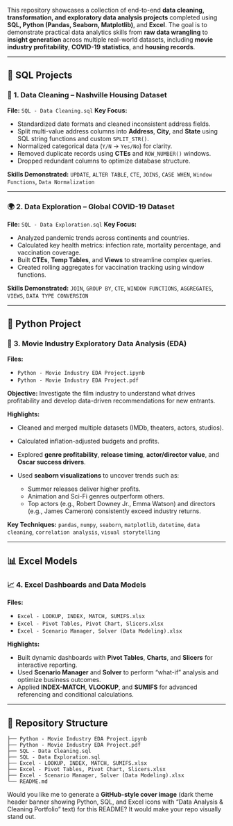 This repository showcases a collection of end-to-end **data cleaning, transformation, and exploratory data analysis projects** completed using **SQL, Python (Pandas, Seaborn, Matplotlib)**, and **Excel**.
The goal is to demonstrate practical data analytics skills from **raw data wrangling** to **insight generation** across multiple real-world datasets, including **movie industry profitability**, **COVID-19 statistics**, and **housing records**.

---

## 🧹 SQL Projects

### 🧩 **1. Data Cleaning – Nashville Housing Dataset**

**File:** `SQL - Data Cleaning.sql`
**Key Focus:**

* Standardized date formats and cleaned inconsistent address fields.
* Split multi-value address columns into **Address**, **City**, and **State** using SQL string functions and custom `SPLIT_STR()`.
* Normalized categorical data (`Y/N` → `Yes/No`) for clarity.
* Removed duplicate records using **CTEs** and `ROW_NUMBER()` windows.
* Dropped redundant columns to optimize database structure.

**Skills Demonstrated:**
`UPDATE`, `ALTER TABLE`, `CTE`, `JOINS`, `CASE WHEN`, `Window Functions`, `Data Normalization`

---

### 🌍 **2. Data Exploration – Global COVID-19 Dataset**

**File:** `SQL - Data Exploration.sql`
**Key Focus:**

* Analyzed pandemic trends across continents and countries.
* Calculated key health metrics: infection rate, mortality percentage, and vaccination coverage.
* Built **CTEs**, **Temp Tables**, and **Views** to streamline complex queries.
* Created rolling aggregates for vaccination tracking using window functions.

**Skills Demonstrated:**
`JOIN`, `GROUP BY`, `CTE`, `WINDOW FUNCTIONS`, `AGGREGATES`, `VIEWS`, `DATA TYPE CONVERSION`

---

## 🐍 Python Project

### 🎥 **3. Movie Industry Exploratory Data Analysis (EDA)**

**Files:**

* `Python - Movie Industry EDA Project.ipynb`
* `Python - Movie Industry EDA Project.pdf`

**Objective:**
Investigate the film industry to understand what drives profitability and develop data-driven recommendations for new entrants.

**Highlights:**

* Cleaned and merged multiple datasets (IMDb, theaters, actors, studios).
* Calculated inflation-adjusted budgets and profits.
* Explored **genre profitability**, **release timing**, **actor/director value**, and **Oscar success drivers**.
* Used **seaborn visualizations** to uncover trends such as:

  * Summer releases deliver higher profits.
  * Animation and Sci-Fi genres outperform others.
  * Top actors (e.g., Robert Downey Jr., Emma Watson) and directors (e.g., James Cameron) consistently exceed industry returns.

**Key Techniques:**
`pandas`, `numpy`, `seaborn`, `matplotlib`, `datetime`, `data cleaning`, `correlation analysis`, `visual storytelling`

---

## 📊 Excel Models

### 📈 **4. Excel Dashboards and Data Models**

**Files:**

* `Excel - LOOKUP, INDEX, MATCH, SUMIFS.xlsx`
* `Excel - Pivot Tables, Pivot Chart, Slicers.xlsx`
* `Excel - Scenario Manager, Solver (Data Modeling).xlsx`

**Highlights:**

* Built dynamic dashboards with **Pivot Tables**, **Charts**, and **Slicers** for interactive reporting.
* Used **Scenario Manager** and **Solver** to perform “what-if” analysis and optimize business outcomes.
* Applied **INDEX-MATCH**, **VLOOKUP**, and **SUMIFS** for advanced referencing and conditional calculations.

---

## 📂 Repository Structure

```
├── Python - Movie Industry EDA Project.ipynb
├── Python - Movie Industry EDA Project.pdf
├── SQL - Data Cleaning.sql
├── SQL - Data Exploration.sql
├── Excel - LOOKUP, INDEX, MATCH, SUMIFS.xlsx
├── Excel - Pivot Tables, Pivot Chart, Slicers.xlsx
├── Excel - Scenario Manager, Solver (Data Modeling).xlsx
└── README.md
```
Would you like me to generate a **GitHub-style cover image** (dark theme header banner showing Python, SQL, and Excel icons with “Data Analysis & Cleaning Portfolio” text) for this README? It would make your repo visually stand out.
